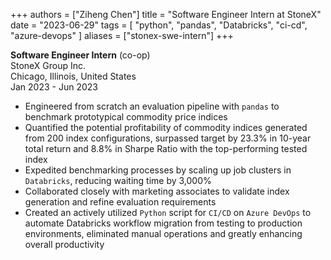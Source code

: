 +++
authors = ["Ziheng Chen"]
title = "Software Engineer Intern at StoneX"
date = "2023-06-29"
tags = [
    "python", "pandas", "Databricks", 
    "ci-cd",
    "azure-devops"
]
aliases = ["stonex-swe-intern"]
+++
 
**Software Engineer Intern** (co-op)    
StoneX Group Inc.  
Chicago, Illinois, United States   
Jan 2023 - Jun 2023  
- Engineered from scratch an evaluation pipeline with `pandas` to benchmark prototypical commodity price indices
- Quantified the potential profitability of commodity indices generated from 200 index configurations, surpassed target by 23.3% in 10-year total return and 8.8% in Sharpe Ratio with the top-performing tested index
- Expedited benchmarking processes by scaling up job clusters in `Databricks`, reducing waiting time by 3,000%
- Collaborated closely with marketing associates to validate index generation and refine evaluation requirements
- Created an actively utilized `Python` script for `CI/CD` on `Azure DevOps` to automate Databricks workflow migration from testing to production environments, eliminated manual operations and greatly enhancing overall productivity


